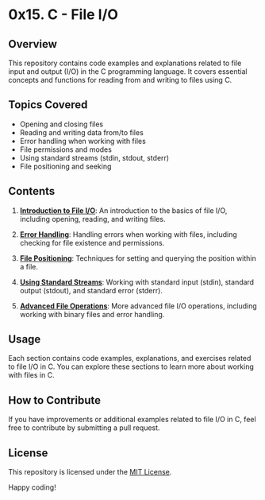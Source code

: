 # 0x15. C - File I/O

## Overview
This repository contains code examples and explanations related to file input and output (I/O) in the C programming language. It covers essential concepts and functions for reading from and writing to files using C.

## Topics Covered
- Opening and closing files
- Reading and writing data from/to files
- Error handling when working with files
- File permissions and modes
- Using standard streams (stdin, stdout, stderr)
- File positioning and seeking

## Contents
1. **[Introduction to File I/O](/01-introduction-to-file-io)**: An introduction to the basics of file I/O, including opening, reading, and writing files.

2. **[Error Handling](/02-error-handling)**: Handling errors when working with files, including checking for file existence and permissions.

3. **[File Positioning](/03-file-positioning)**: Techniques for setting and querying the position within a file.

4. **[Using Standard Streams](/04-using-standard-streams)**: Working with standard input (stdin), standard output (stdout), and standard error (stderr).

5. **[Advanced File Operations](/05-advanced-file-operations)**: More advanced file I/O operations, including working with binary files and error handling.

## Usage
Each section contains code examples, explanations, and exercises related to file I/O in C. You can explore these sections to learn more about working with files in C.

## How to Contribute
If you have improvements or additional examples related to file I/O in C, feel free to contribute by submitting a pull request.

## License
This repository is licensed under the [MIT License](/LICENSE).

Happy coding!
